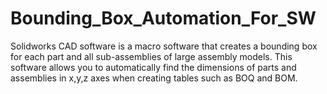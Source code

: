 # Bounding_Box_Automation_For_SW
Solidworks CAD software is a macro software that creates a bounding box for each part and all sub-assemblies of large assembly models. This software allows you to automatically find the dimensions of parts and assemblies in x,y,z axes when creating tables such as BOQ and BOM. 
